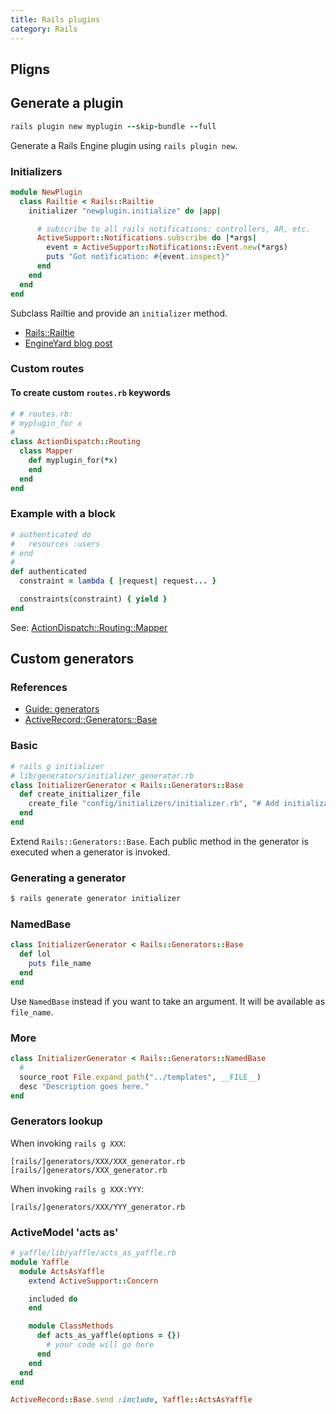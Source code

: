 ```yaml
---
title: Rails plugins
category: Rails
---
```


## Pligns

## Generate a plugin

```rb
rails plugin new myplugin --skip-bundle --full
```

Generate a Rails Engine plugin using `rails plugin new`.

### Initializers

```rb
module NewPlugin
  class Railtie < Rails::Railtie
    initializer "newplugin.initialize" do |app|

      # subscribe to all rails notifications: controllers, AR, etc.
      ActiveSupport::Notifications.subscribe do |*args|
        event = ActiveSupport::Notifications::Event.new(*args)
        puts "Got notification: #{event.inspect}"
      end
    end
  end
end
```

Subclass Railtie and provide an `initializer` method.

- [Rails::Railtie](http://edgeapi.rubyonrails.org/classes/Rails/Railtie.html)
- [EngineYard blog
  post](http://www.engineyard.com/blog/2010/extending-rails-3-with-railties/)

### Custom routes

#### To create custom `routes.rb` keywords

```rb
# # routes.rb:
# myplugin_for x
#
class ActionDispatch::Routing
  class Mapper
    def myplugin_for(*x)
    end
  end
end
```

### Example with a block

```rb
# authenticated do
#   resources :users
# end
#
def authenticated
  constraint = lambda { |request| request... }

  constraints(constraint) { yield }
end
```

See: [ActionDispatch::Routing::Mapper](http://api.rubyonrails.org/classes/ActionDispatch/Routing/Mapper.html)

## Custom generators

### References

- [Guide: generators](http://guides.rubyonrails.org/generators.html)
- [ActiveRecord::Generators::Base](http://api.rubyonrails.org/classes/ActiveRecord/Generators/Base.html)

### Basic

```rb
# rails g initializer
# lib/generators/initializer_generator.rb
class InitializerGenerator < Rails::Generators::Base
  def create_initializer_file
    create_file "config/initializers/initializer.rb", "# Add initialization content here"
  end
end
```

Extend `Rails::Generators::Base`. Each public method in the generator is executed when a generator is invoked.

### Generating a generator

```sh
$ rails generate generator initializer
```

### NamedBase

```rb
class InitializerGenerator < Rails::Generators::Base
  def lol
    puts file_name
  end
end
```

Use `NamedBase` instead if you want to take an argument. It will be available as
`file_name`.

### More

```rb
class InitializerGenerator < Rails::Generators::NamedBase
  #
  source_root File.expand_path("../templates", __FILE__)
  desc "Description goes here."
end
```

### Generators lookup

When invoking `rails g XXX`:

```
[rails/]generators/XXX/XXX_generator.rb
[rails/]generators/XXX_generator.rb
```

When invoking `rails g XXX:YYY`:

```
[rails/]generators/XXX/YYY_generator.rb
```

### ActiveModel 'acts as'

```rb
# yaffle/lib/yaffle/acts_as_yaffle.rb
module Yaffle
  module ActsAsYaffle
    extend ActiveSupport::Concern

    included do
    end

    module ClassMethods
      def acts_as_yaffle(options = {})
        # your code will go here
      end
    end
  end
end

ActiveRecord::Base.send :include, Yaffle::ActsAsYaffle
```
